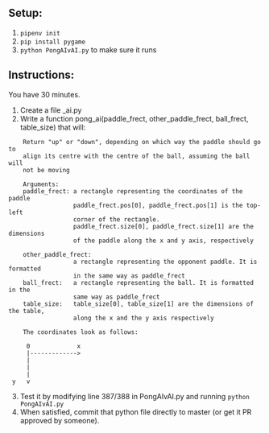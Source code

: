 ## Setup:
1. ```pipenv init```
2. ```pip install pygame```
3. ```python PongAIvAI.py``` to make sure it runs

## Instructions:
You have 30 minutes.

1. Create a file <teamname>_ai.py
2. Write a function pong_ai(paddle_frect, other_paddle_frect, ball_frect, table_size) that will:
```
    Return "up" or "down", depending on which way the paddle should go to
    align its centre with the centre of the ball, assuming the ball will
    not be moving
    
    Arguments:
    paddle_frect: a rectangle representing the coordinates of the paddle
                  paddle_frect.pos[0], paddle_frect.pos[1] is the top-left
                  corner of the rectangle. 
                  paddle_frect.size[0], paddle_frect.size[1] are the dimensions
                  of the paddle along the x and y axis, respectively
    
    other_paddle_frect:
                  a rectangle representing the opponent paddle. It is formatted
                  in the same way as paddle_frect
    ball_frect:   a rectangle representing the ball. It is formatted in the 
                  same way as paddle_frect
    table_size:   table_size[0], table_size[1] are the dimensions of the table,
                  along the x and the y axis respectively
    
    The coordinates look as follows:
    
     0             x
     |------------->
     |
     |             
     |
 y   v
```
    
3. Test it by modifying line 387/388 in PongAIvAI.py and running ```python PongAIvAI.py```
4. When satisfied, commit that python file directly to master (or get it PR approved by someone). 
